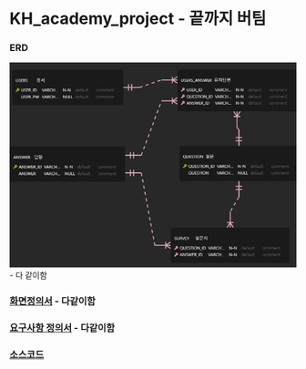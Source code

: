 # KH_academy_project - 끝까지 버팀

### ERD  
![ERD](./KH_Project_erd/KH_Project.png)- 다 같이함
### [화면정의서](./%ED%99%94%EB%A9%B4%EC%A0%95%EC%9D%98%EC%84%9C_%EB%81%9D%EA%B9%8C%EC%A7%80%EB%B2%84%ED%8C%80.pdf) - 다같이함
### [요구사항 정의서](./%EC%9A%94%EA%B5%AC%EC%82%AC%ED%95%AD%EC%A0%95%EC%9D%98%EC%84%9C_%EB%81%9D%EA%B9%8C%EC%A7%80%EB%B2%84%ED%8C%80.xlsx%20-%201%EC%B0%A8%20%EC%A0%95%EC%9D%98%EC%84%9C.pdf) - 다같이함

### [소스코드](https://github.com/KHTeamProject/KH_academy_project/tree/main/middle_project)
